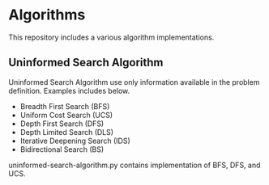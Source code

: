 # Algorithms
This repository includes a various algorithm implementations.

## Uninformed Search Algorithm
Uninformed Search Algorithm use only information available in the problem definition.
Examples includes below. 
* Breadth First Search (BFS)
* Uniform Cost Search (UCS)
* Depth First Search (DFS)
* Depth Limited Search (DLS)
* Iterative Deepening Search (IDS)
* Bidirectional Search (BS)

uninformed-search-algorithm.py contains implementation of BFS, DFS, and UCS.
